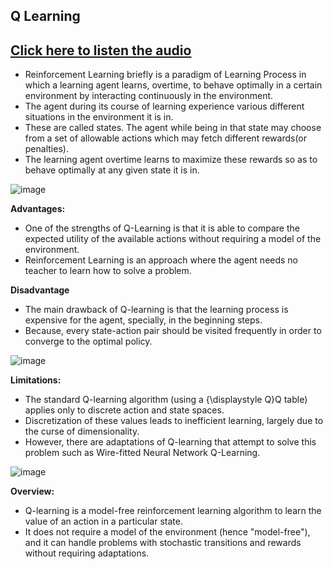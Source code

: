 ## Q Learning
## [Click here to listen the audio](https://drive.google.com/file/d/1dxYijYTqHj6XDH4TtKSCrV5AUnVIu5ip/view?usp=sharing)

- Reinforcement Learning briefly is a paradigm of Learning Process in which a learning agent learns, overtime, to behave optimally in a certain environment by interacting continuously in the environment. 
- The agent during its course of learning experience various different situations in the environment it is in. 
- These are called states. The agent while being in that state may choose from a set of allowable actions which may fetch different rewards(or penalties). 
- The learning agent overtime learns to maximize these rewards so as to behave optimally at any given state it is in.

![image](https://user-images.githubusercontent.com/79050917/143853035-266eff0b-6aba-4d74-ae9a-efa4c7efa09b.png)

**Advantages:** 
- One of the strengths of Q-Learning is that it is able to compare the expected utility of the available actions without requiring a model of the environment. 
- Reinforcement Learning is an approach where the agent needs no teacher to learn how to solve a problem.

**Disadvantage** 
- The main drawback of Q-learning is that the learning process is expensive for the agent, specially, in the beginning steps. 
- Because, every state-action pair should be visited frequently in order to converge to the optimal policy.

![image](https://user-images.githubusercontent.com/79050917/143852902-b433c9fc-3522-4ff5-9c49-5afcd2b6ce9e.png)

**Limitations:**
- The standard Q-learning algorithm (using a {\displaystyle Q}Q table) applies only to discrete action and state spaces. 
- Discretization of these values leads to inefficient learning, largely due to the curse of dimensionality. 
- However, there are adaptations of Q-learning that attempt to solve this problem such as Wire-fitted Neural Network Q-Learning.

![image](https://user-images.githubusercontent.com/79050917/143852963-df83af7c-aa42-457d-b07b-a75bc668f9bc.png)

**Overview:**
- Q-learning is a model-free reinforcement learning algorithm to learn the value of an action in a particular state. 
- It does not require a model of the environment (hence "model-free"), and it can handle problems with stochastic transitions and rewards without requiring adaptations.
